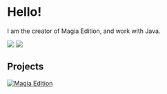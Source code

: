 # Hello!

I am the creator of Magia Edition, and work with Java.

![](https://github-readme-streak-stats.herokuapp.com/?user=Kagaries&theme=dark&hide_border=false)
![](https://github-readme-stats.vercel.app/api/top-langs/?username=Kagaries&theme=dark&hide_border=false&include_all_commits=false&count_private=false&layout=compact)

## Projects

[![Magia Edition](https://github-readme-stats.vercel.app/api/pin/?username=magia-edition&repo=magia-edition-public&theme=dark)](https://github.com/magia-edition/magia-edition-public)
